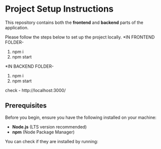 # Project Setup Instructions
This repository contains both the **frontend** and **backend** parts of the application. 










Please follow the steps below to set up the project locally.
*IN FRONTEND FOLDER-
1. npm i
2. npm start

*IN BACKEND FOLDER-
1. npm i
2. npm start

check - http://localhost:3000/
## Prerequisites
Before you begin, ensure you have the following installed on your machine:
- **Node.js** (LTS version recommended)
- **npm** (Node Package Manager)

You can check if they are installed by running:


